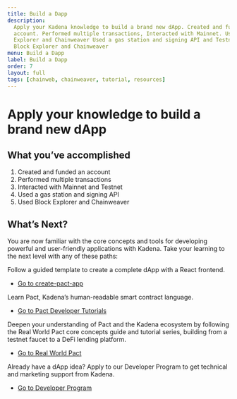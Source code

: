 ```yaml
---
title: Build a Dapp
description:
  Apply your Kadena knowledge to build a brand new dApp. Created and funded an
  account. Performed multiple transactions, Interacted with Mainnet. Used Block
  Explorer and Chainweaver Used a gas station and signing API and Testnet. Used
  Block Explorer and Chainweaver
menu: Build a Dapp
label: Build a Dapp
order: 7
layout: full
tags: [chainweb, chainweaver, tutorial, resources]
---
```


# Apply your knowledge to build a brand new dApp

## What you’ve accomplished

1. Created and funded an account
2. Performed multiple transactions
3. Interacted with Mainnet and Testnet
4. Used a gas station and signing API
5. Used Block Explorer and Chainweaver

## What’s Next?

You are now familiar with the core concepts and tools for developing powerful
and user-friendly applications with Kadena. Take your learning to the next level
with any of these paths:

Follow a guided template to create a complete dApp with a React frontend.

- [Go to create-pact-app](https://github.com/kadena-io/create-pact-app)

Learn Pact, Kadena’s human-readable smart contract language.

- [Go to Pact Developer Tutorials](/docs/pact)

Deepen your understanding of Pact and the Kadena ecosystem by following the Real
World Pact core concepts guide and tutorial series, building from a testnet
faucet to a DeFi lending platform.

- [Go to Real World Pact](https://github.com/thomashoneyman/real-world-pact)

Already have a dApp idea? Apply to our Developer Program to get technical and
marketing support from Kadena.

- [Go to Developer Program](/docs/build/support)
